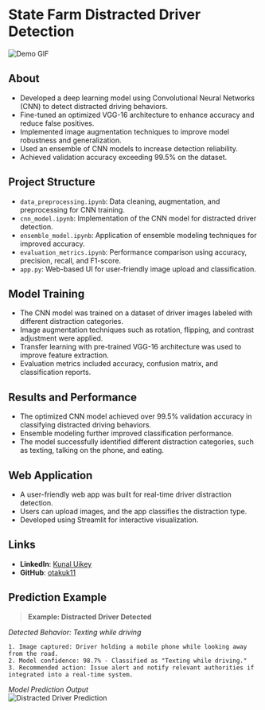 # State Farm Distracted Driver Detection

![Demo GIF](./assets/distracted_driver_demo.gif)

## About

- Developed a deep learning model using Convolutional Neural Networks (CNN) to detect distracted driving behaviors.
- Fine-tuned an optimized VGG-16 architecture to enhance accuracy and reduce false positives.
- Implemented image augmentation techniques to improve model robustness and generalization.
- Used an ensemble of CNN models to increase detection reliability.
- Achieved validation accuracy exceeding 99.5% on the dataset.

## Project Structure

- `data_preprocessing.ipynb`: Data cleaning, augmentation, and preprocessing for CNN training.
- `cnn_model.ipynb`: Implementation of the CNN model for distracted driver detection.
- `ensemble_model.ipynb`: Application of ensemble modeling techniques for improved accuracy.
- `evaluation_metrics.ipynb`: Performance comparison using accuracy, precision, recall, and F1-score.
- `app.py`: Web-based UI for user-friendly image upload and classification.

## Model Training

- The CNN model was trained on a dataset of driver images labeled with different distraction categories.
- Image augmentation techniques such as rotation, flipping, and contrast adjustment were applied.
- Transfer learning with pre-trained VGG-16 architecture was used to improve feature extraction.
- Evaluation metrics included accuracy, confusion matrix, and classification reports.

## Results and Performance

- The optimized CNN model achieved over 99.5% validation accuracy in classifying distracted driving behaviors.
- Ensemble modeling further improved classification performance.
- The model successfully identified different distraction categories, such as texting, talking on the phone, and eating.

## Web Application

- A user-friendly web app was built for real-time driver distraction detection.
- Users can upload images, and the app classifies the distraction type.
- Developed using Streamlit for interactive visualization.

## Links

- **LinkedIn**: [Kunal Uikey](https://www.linkedin.com/in/kunal-uikey-145086212/)
- **GitHub**: [otakuk11](https://github.com/otakuk11)

## Prediction Example

> **Example: Distracted Driver Detected**

*Detected Behavior: Texting while driving*
```
1. Image captured: Driver holding a mobile phone while looking away from the road.
2. Model confidence: 98.7% - Classified as "Texting while driving."
3. Recommended action: Issue alert and notify relevant authorities if integrated into a real-time system.
```

*Model Prediction Output*  
![Distracted Driver Prediction](./assets/distracted_driver_prediction_graph.png)

